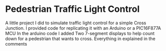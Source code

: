 # Pedestrian Traffic Light Control
A little project I did to simulate traffic light control for a simple Cross Junction.
I provided code for replicating it with an Arduino or a PIC16F877A MCU 
In the arduino code I added Two 7-segment displays to help count down for a pedestrian that wants to cross. Everything in explained in the comments
